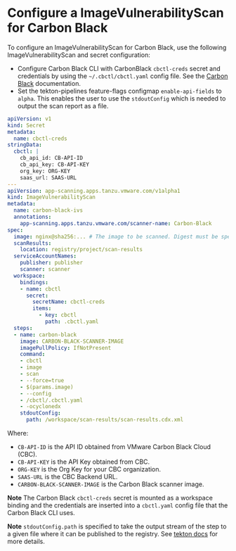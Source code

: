 # Configure a ImageVulnerabilityScan for Carbon Black

To configure an ImageVulnerabilityScan for Carbon Black, use the following ImageVulnerabilityScan and secret configuration:

- Configure Carbon Black CLI with CarbonBlack `cbctl-creds` secret and credentials by using the `~/.cbctl/cbctl.yaml` config file. See the [Carbon Black](https://developer.carbonblack.com/reference/carbon-black-cloud/container/latest/image-scanning-cli#configuration) documentation.
- Set the tekton-pipelines feature-flags configmap `enable-api-fields` to `alpha`. This enables the user to use the `stdoutConfig` which is needed to output the scan report as a file.

```yaml
apiVersion: v1
kind: Secret
metadata:
  name: cbctl-creds
stringData:
  cbctl: |
    cb_api_id: CB-API-ID
    cb_api_key: CB-API-KEY
    org_key: ORG-KEY
    saas_url: SAAS-URL
---
apiVersion: app-scanning.apps.tanzu.vmware.com/v1alpha1
kind: ImageVulnerabilityScan
metadata:
  name: carbon-black-ivs
  annotations:
    app-scanning.apps.tanzu.vmware.com/scanner-name: Carbon-Black
spec:
  image: nginx@sha256:... # The image to be scanned. Digest must be specified.
  scanResults:
    location: registry/project/scan-results
  serviceAccountNames:
    publisher: publisher
    scanner: scanner
  workspace:
    bindings:
    - name: cbctl
      secret:
        secretName: cbctl-creds
        items:
          - key: cbctl
            path: .cbctl.yaml
  steps:
  - name: carbon-black
    image: CARBON-BLACK-SCANNER-IMAGE
    imagePullPolicy: IfNotPresent
    command:
    - cbctl
    - image
    - scan
    - --force=true
    - $(params.image)
    - --config
    - /cbctl/.cbctl.yaml
    - -ocyclonedx
    stdoutConfig:
      path: /workspace/scan-results/scan-results.cdx.xml
```

Where:

- `CB-API-ID` is the API ID obtained from VMware Carbon Black Cloud (CBC).
- `CB-API-KEY` is the API Key obtained from CBC.
- `ORG-KEY` is the Org Key for your CBC organization.
- `SAAS-URL` is the CBC Backend URL.
- `CARBON-BLACK-SCANNER-IMAGE` is the Carbon Black scanner image.

**Note** The Carbon Black `cbctl-creds` secret is mounted as a workspace binding and the credentials are inserted into a `cbctl.yaml` config file that the Carbon Black CLI uses.

**Note** `stdoutConfig.path` is specified to take the output stream of the step to a given file where it can be published to the registry. See [tekton docs](https://github.com/tektoncd/community/blob/main/teps/0011-redirecting-step-output-streams.md) for more details.
